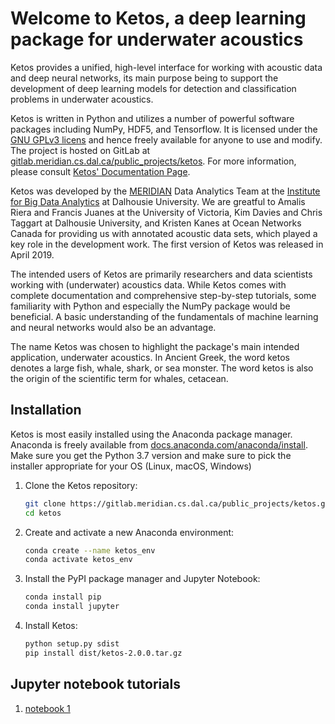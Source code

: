 # Welcome to Ketos, a deep learning package for underwater acoustics

Ketos provides a unified, high-level interface for working with acoustic data and deep neural networks, 
its main purpose being to support the development of deep learning models for detection and 
classification problems in underwater acoustics.

Ketos is written in Python and utilizes a number of powerful software packages 
including NumPy, HDF5, and Tensorflow. It is licensed under the [GNU GPLv3 licens](https://www.gnu.org/licenses/) 
and hence freely available for anyone to use and modify. The project is hosted on GitLab at 
[gitlab.meridian.cs.dal.ca/public_projects/ketos](https://gitlab.meridian.cs.dal.ca/public_projects/ketos). 
For more information, please consult [Ketos' Documentation Page](https://docs.meridian.cs.dal.ca/ketos/).

Ketos was developed by the [MERIDIAN](http://meridian.cs.dal.ca/) Data Analytics Team at the 
[Institute for Big Data Analytics](https://bigdata.cs.dal.ca/) at Dalhousie University. 
We are greatful to Amalis Riera and Francis Juanes at the University of Victoria, 
Kim Davies and Chris Taggart at Dalhousie University, and Kristen Kanes at Ocean Networks Canada 
for providing us with annotated acoustic data sets, which played a key role in the development work.
The first version of Ketos was released in April 2019. 

The intended users of Ketos are primarily researchers and data scientists working with (underwater) acoustics data. 
While Ketos comes with complete documentation and comprehensive step-by-step tutorials, some familiarity with 
Python and especially the NumPy package would be beneficial. A basic understanding of 
the fundamentals of machine learning and neural networks would also be an advantage.

The name Ketos was chosen to highlight the package's main intended application, underwater acoustics.
In Ancient Greek, the word ketos denotes a large fish, whale, shark, or sea monster. The word ketos 
is also the origin of the scientific term for whales, cetacean.


## Installation

Ketos is most easily installed using the Anaconda package manager.
Anaconda is freely available from [docs.anaconda.com/anaconda/install](https://docs.anaconda.com/anaconda/install/). 
Make sure you get the Python 3.7 version and make sure to pick the installer appropriate for your OS (Linux, macOS, Windows) 

 1. Clone the Ketos repository:
    ```bash
    git clone https://gitlab.meridian.cs.dal.ca/public_projects/ketos.git
    cd ketos
    ```

 2. Create and activate a new Anaconda environment:
    ```bash
    conda create --name ketos_env
    conda activate ketos_env
    ```

 3. Install the PyPI package manager and Jupyter Notebook:
    ```bash
    conda install pip
    conda install jupyter
    ```

 4. Install Ketos:
    ```bash
    python setup.py sdist
    pip install dist/ketos-2.0.0.tar.gz
    ```

## Jupyter notebook tutorials

 1. [notebook 1](docs/source/tutorials/bla/bla.ipynb)
